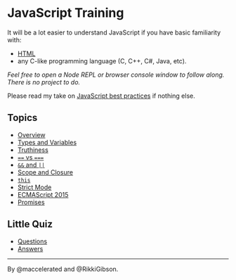 # JavaScript Training

It will be a lot easier to understand JavaScript if you have basic familiarity with:
- [HTML](https://developer.mozilla.org/en-US/docs/Learn/HTML)
- any C-like programming language (C, C++, C#, Java, etc).

*Feel free to open a Node REPL or browser console window to follow along. There is no project to do.*

Please read my take on [JavaScript best practices](topics/best-practices.md) if nothing else.

## Topics
- [Overview](topics/overview.md)
- [Types and Variables](topics/types.md)
- [Truthiness](topics/truthiness.md)
- [`==` vs `===`](topics/equals-equals.md)
- [`&&` and `||`](topics/and-or.md)
- [Scope and Closure](topics/scope.md)
- [`this`](topics/this.md)
- [Strict Mode](topics/strict-mode.md)
- [ECMAScript 2015](topics/es6.md)
- [Promises](topics/promises.md)

## Little Quiz
- [Questions](questions.md)
- [Answers](answers.md)

<hr>
By @maccelerated and @RikkiGibson.
